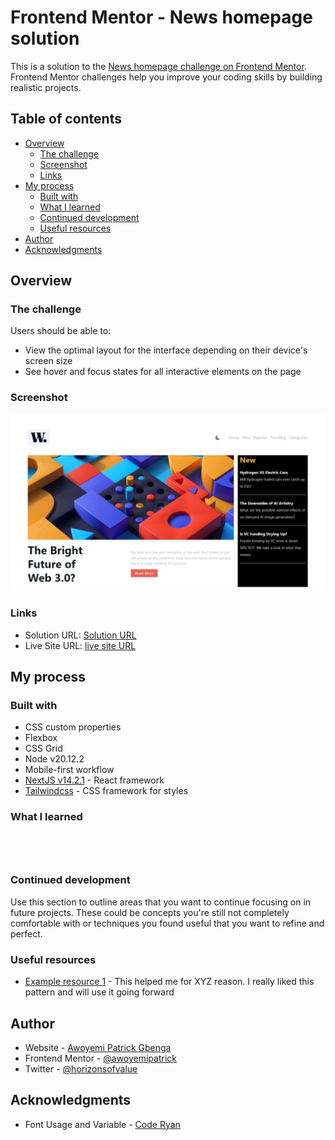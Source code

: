 # Frontend Mentor - News homepage solution

This is a solution to the [News homepage challenge on Frontend Mentor](https://www.frontendmentor.io/challenges/news-homepage-H6SWTa1MFl). Frontend Mentor challenges help you improve your coding skills by building realistic projects.

## Table of contents

- [Overview](#overview)
  - [The challenge](#the-challenge)
  - [Screenshot](#screenshot)
  - [Links](#links)
- [My process](#my-process)
  - [Built with](#built-with)
  - [What I learned](#what-i-learned)
  - [Continued development](#continued-development)
  - [Useful resources](#useful-resources)
- [Author](#author)
- [Acknowledgments](#acknowledgments)

## Overview

### The challenge

Users should be able to:

- View the optimal layout for the interface depending on their device's screen size
- See hover and focus states for all interactive elements on the page

### Screenshot

![](./public/screenshot.jpeg)

### Links

- Solution URL: [Solution URL](https://github.com/awoyemipatrick/news-homepage-main-nextjs)
- Live Site URL: [live site URL](https://news-homepage-main-lovat-one.vercel.app/)

## My process

### Built with

- CSS custom properties
- Flexbox
- CSS Grid
- Node v20.12.2
- Mobile-first workflow
- [NextJS v14.2.1](https://nextjs.org/) - React framework
- [Tailwindcss](https://tailwindcss.com/) - CSS framework for styles

### What I learned

```html

```

```css

```

```html
```

```js

```

### Continued development

Use this section to outline areas that you want to continue focusing on in future projects. These could be concepts you're still not completely comfortable with or techniques you found useful that you want to refine and perfect.

### Useful resources

- [Example resource 1](https://www.example.com) - This helped me for XYZ reason. I really liked this pattern and will use it going forward

## Author

- Website - [Awoyemi Patrick Gbenga](https://linktr.ee/awoyemipatrick?utm_source=linktree_profile_share&ltsid=04564448-236c-4284-b17d-f695359a7302)
- Frontend Mentor - [@awoyemipatrick](https://www.frontendmentor.io/profile/awoyemipatrick)
- Twitter - [@horizonsofvalue](https://www.twitter.com/horizonsofvalue)

## Acknowledgments

- Font Usage and Variable - [Code Ryan](<https://www.youtube.com/watch?v=WAl7Z2KHUzY>)
